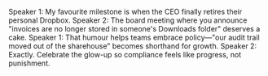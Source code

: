 Speaker 1: My favourite milestone is when the CEO finally retires their personal Dropbox.
Speaker 2: The board meeting where you announce "invoices are no longer stored in someone's Downloads folder" deserves a cake.
Speaker 1: That humour helps teams embrace policy—"our audit trail moved out of the sharehouse" becomes shorthand for growth.
Speaker 2: Exactly. Celebrate the glow-up so compliance feels like progress, not punishment.
